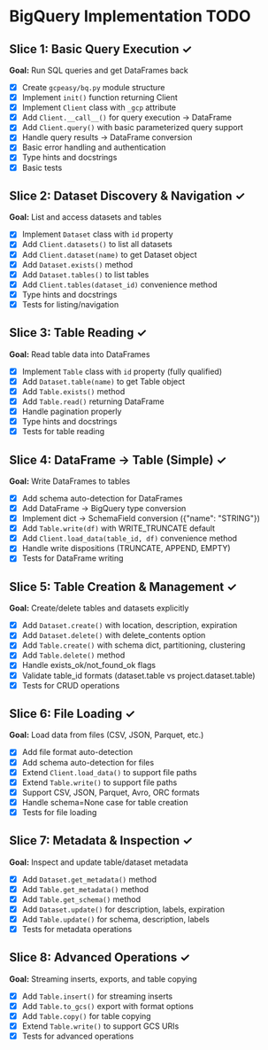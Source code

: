 # BigQuery Implementation TODO

## Slice 1: Basic Query Execution ✓
**Goal:** Run SQL queries and get DataFrames back
- [x] Create `gcpeasy/bq.py` module structure
- [x] Implement `init()` function returning Client
- [x] Implement `Client` class with `_gcp` attribute
- [x] Add `Client.__call__()` for query execution → DataFrame
- [x] Add `Client.query()` with basic parameterized query support
- [x] Handle query results → DataFrame conversion
- [x] Basic error handling and authentication
- [x] Type hints and docstrings
- [x] Basic tests

## Slice 2: Dataset Discovery & Navigation ✓
**Goal:** List and access datasets and tables
- [x] Implement `Dataset` class with `id` property
- [x] Add `Client.datasets()` to list all datasets
- [x] Add `Client.dataset(name)` to get Dataset object
- [x] Add `Dataset.exists()` method
- [x] Add `Dataset.tables()` to list tables
- [x] Add `Client.tables(dataset_id)` convenience method
- [x] Type hints and docstrings
- [x] Tests for listing/navigation

## Slice 3: Table Reading ✓
**Goal:** Read table data into DataFrames
- [x] Implement `Table` class with `id` property (fully qualified)
- [x] Add `Dataset.table(name)` to get Table object
- [x] Add `Table.exists()` method
- [x] Add `Table.read()` returning DataFrame
- [x] Handle pagination properly
- [x] Type hints and docstrings
- [x] Tests for table reading

## Slice 4: DataFrame → Table (Simple) ✓
**Goal:** Write DataFrames to tables
- [x] Add schema auto-detection for DataFrames
- [x] Add DataFrame → BigQuery type conversion
- [x] Implement dict → SchemaField conversion ({"name": "STRING"})
- [x] Add `Table.write(df)` with WRITE_TRUNCATE default
- [x] Add `Client.load_data(table_id, df)` convenience method
- [x] Handle write dispositions (TRUNCATE, APPEND, EMPTY)
- [x] Tests for DataFrame writing

## Slice 5: Table Creation & Management ✓
**Goal:** Create/delete tables and datasets explicitly
- [x] Add `Dataset.create()` with location, description, expiration
- [x] Add `Dataset.delete()` with delete_contents option
- [x] Add `Table.create()` with schema dict, partitioning, clustering
- [x] Add `Table.delete()` method
- [x] Handle exists_ok/not_found_ok flags
- [x] Validate table_id formats (dataset.table vs project.dataset.table)
- [x] Tests for CRUD operations

## Slice 6: File Loading ✓
**Goal:** Load data from files (CSV, JSON, Parquet, etc.)
- [x] Add file format auto-detection
- [x] Add schema auto-detection for files
- [x] Extend `Client.load_data()` to support file paths
- [x] Extend `Table.write()` to support file paths
- [x] Support CSV, JSON, Parquet, Avro, ORC formats
- [x] Handle schema=None case for table creation
- [x] Tests for file loading

## Slice 7: Metadata & Inspection ✓
**Goal:** Inspect and update table/dataset metadata
- [x] Add `Dataset.get_metadata()` method
- [x] Add `Table.get_metadata()` method
- [x] Add `Table.get_schema()` method
- [x] Add `Dataset.update()` for description, labels, expiration
- [x] Add `Table.update()` for schema, description, labels
- [x] Tests for metadata operations

## Slice 8: Advanced Operations ✓
**Goal:** Streaming inserts, exports, and table copying
- [x] Add `Table.insert()` for streaming inserts
- [x] Add `Table.to_gcs()` export with format options
- [x] Add `Table.copy()` for table copying
- [x] Extend `Table.write()` to support GCS URIs
- [x] Tests for advanced operations
